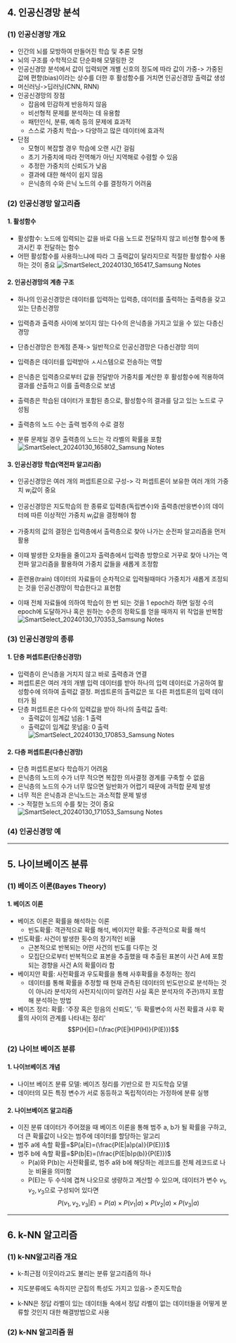 ## 4. 인공신경망 분석
### (1) 인공신경망 개요
* 인간의 뇌를 모방하여 만들어진 학습 및 추론 모형
* 뇌의 구조를 수학적으로 단순화해 모델링한 것
* 인공신경망 분석에서 값이 입력되면 개별 신호의 정도에 따라 값이 가중-> 가중된 값에 편향(bias)이라는 상수를 더한 후 활성함수를 거치면 인공신경망 출력값 생성
* 머신러닝->딥러닝(CNN, RNN)
* 인공신경망의 장점
  * 잡음에 민감하게 반응하지 않음
  * 비선형적 문제를 분석하는 데 유용함
  * 패턴인식, 분류, 예측 등의 문제에 효과적
  * 스스로 가중치 학습-> 다양하고 많은 데이터에 효과적
* 단점
  * 모형이 복잡할 경우 학습에 오랜 시간 걸림
  * 초기 가중치에 따라 전역해가 아닌 지역해로 수렴할 수 있음
  * 추정한 가중치의 신뢰도가 낮음
  * 결과에 대한 해석이 쉽지 않음
  * 은닉층의 수와 은닉 노드의 수를 결정하기 어려움
 
### (2) 인공신경망 알고리즘
#### 1. 활성함수
* 활성함수: 노드에 입력되는 값을 바로 다음 노드로 전달하지 않고 비선형 함수에 통과시킨 후 전달하는 함수
* 어떤 활성함수를 사용하느냐에 따라 그 출력값이 달라지므로 적절한 활성함수 사용하는 것이 중요
![SmartSelect_20240130_165417_Samsung Notes](https://github.com/qlkdkd/2-winter/assets/71871927/44dc42e2-5736-47aa-9b1d-d3f20b217642)

#### 2. 인공신경망의 계층 구조
* 하나의 인공신경망은 데이터를 입력하는 입력층, 데이터를 출력하는 출력층을 갖고 있는 단층신경망
* 입력층과 출력층 사이에 보이지 않는 다수의 은닉층을 가지고 있을 수 있는 다층신경망
* 단층신경망은 한계점 존재-> 일반적으로 인공신경망은 다층신경망 의미

* 입력층은 데이터를 입력받아 ㅅ시스템으로 전송하는 역할
* 은닉층은 입력층으로부터 값을 전달받아 가중치를 계산한 후 활성함수에 적용하여 결과를 산출하고 이를 출력층으로 보냄
* 출력층은 학습된 데이터가 포함된 층으로, 활성함수의 결과를 담고 있는 노드로 구성됨
* 출력층의 노드 수는 출력 범주의 수로 결정
* 분류 문제일 경우 출력층의 노드는 각 라벨의 확률을 포함
![SmartSelect_20240130_165802_Samsung Notes](https://github.com/qlkdkd/2-winter/assets/71871927/587b7987-5e14-43ff-bf9a-fe307d61f262)

#### 3. 인공신경망 학습(역전파 알고리즘)
* 인공신경망은 여러 개의 퍼셉트론으로 구성-> 각 퍼셉트론이 보유한 여러 개의 가중치 $w_i$값이 중요
* 인공신경망은 지도학습의 한 종류로 입력층(독립변수)와 출력층(반응변수)의 데이터에 따른 이상적인 가중치 $w_i$값을 결정해야 함

* 가중치의 값의 결정은 입력층에서 출력층으로 찾아 나가는 순전파 알고리즘을 먼저 활용
* 이때 발생한 오차들을 줄이고자 출력층에서 입력층 방향으로 거꾸로 찾아 나가는 역전파 알고리즘을 활용하여 가중치 값들을 새롭게 조정함
* 훈련용(train) 데이터의 자료들이 순차적으로 입력될때마다 가중치가 새롭게 조정되는 것을 인공신경망이 학습한다고 표현함
* 이때 전체 자료들에 의하여 학습이 한 번 되는 것을 1 epoch라 하면 일정 수의 epoch에 도달하거나 혹은 원하는 수준의 정확도를 얻을 때까지 위 작업을 반복함
![SmartSelect_20240130_170353_Samsung Notes](https://github.com/qlkdkd/2-winter/assets/71871927/b90a9e42-2c10-48be-b862-fccc48690217)

### (3) 인공신경망의 종류
#### 1. 단층 퍼셉트론(단층신경망)
* 입력층이 은닉층을 거치지 않고 바로 출력층과 연결
* 퍼셉트론은 여러 개의 개별 입력 데이터를 받아 하나의 입력 데이터로 가공하여 활성함수에 의하여 출력값 결정. 퍼셉트론의 출력값은 또 다른 퍼셉트론의 입력 데이터가 됨
* 단층 퍼셉트론은 다수의 입력값을 받아 하나의 출력값 출력:
  * 출력값이 임계값 넘음: 1 출력
  * 출력값이 임계값 못넘음: 0 출력
![SmartSelect_20240130_170853_Samsung Notes](https://github.com/qlkdkd/2-winter/assets/71871927/36b44ff4-5689-49dc-90b1-ab5b5d919531)

#### 2. 다층 퍼셉트론(다층신경망)
* 단층 퍼셉트론보다 학습하기 어려움
* 은닉층의 노드의 수가 너무 적으면 복잡한 의사결정 경계를 구축할 수 없음
* 은닉층의 노드의 수가 너무 많으면 일반화가 어렵기 때문에 과적합 문제 발생
* 너무 적은 은닉층과 은닉노드는 과소적합 문제 발생
* -> 적절한 노드의 수를 찾는 것이 중요
![SmartSelect_20240130_171053_Samsung Notes](https://github.com/qlkdkd/2-winter/assets/71871927/204c5a69-d257-4f58-b4e6-27cfbac2ba35)

### (4) 인공신경망 예

---

## 5. 나이브베이즈 분류
### (1) 베이즈 이론(Bayes Theory)
#### 1. 베이즈 이론
* 베이즈 이론은 확률을 해석하는 이론
  * 빈도확률: 객관적으로 확률 해석, 베이지안 확률: 주관적으로 확률 해석
* 빈도확률: 사건이 발생한 횟수의 장기적인 비율
  * 근본적으로 반복되는 어떤 사건의 빈도를 다루는 것
  * 모집단으로부터 반복적으로 표본을 추출했을 때 추출된 표본이 사건 A에 포함되는 경향을 사건 A의 확률이라 함
* 베이지안 확률: 사전확률과 우도확률을 통해 사후확률을 추정하는 정리
  * 데이터를 통해 확률을 추정할 때 현재 관측된 데이터의 빈도만으로 분석하는 것이 아니라 분석자의 사전지식(이미 알려진 사실 혹은 분석자의 주관)까지 포함해 분석하는 방법
* 베이즈 정리: 확률: '주장 혹은 믿음의 신뢰도', '두 확률변수의 사전 확률과 사후 확률의 사이의 관계를 나타내는 정리'
$$P(H|E)=(\frac{P(E|H)P(H)}{P(E)})$$

### (2) 나이브 베이즈 분류
#### 1. 나이브베이즈 개념
* 나이브 베이즈 분류 모델: 베이즈 정리를 기반으로 한 지도학습 모델
* 데이터의 모든 특징 변수가 서로 동등하고 독립적이라는 가정하에 분류 실행

#### 2. 나이브베이즈 알고리즘
* 이진 분류 데이터가 주어졌을 때 베이즈 이론을 통해 범주 a, b가 될 확률을 구하고, 더 큰 확률값이 나오는 범주에 데이터를 할당하는 알고리
* 범주 a에 속할 확률=$P(a|E)=(\frac{P(E|a)p(a)}{P(E)})$
* 범주 b에 속할 확률=$P(b|E)=(\frac{P(E|b)p(b)}{P(E)})$
  * P(a)와 P(b)는 사전확률로, 범주 a와 b에 해당하는 레코드를 전체 레코드로 나눈 비율을 의미함
  * P(E)는 두 수식에 겹쳐 나오므로 생량하고 계산할 수 있으며, 데이터가 변수 $v_1, v_2, v_3$으로 구성되어 있다면
$$P(v_1, v_2, v_3|E)=P(a)\times P(v_1|a)\times P(v_2|a)\times P(v_3|a)$$

---

## 6. k-NN 알고리즘
### (1) k-NN알고리즘 개요
* k-최근점 이웃이라고도 불리는 분류 알고리즘의 하나
* 지도분류에도 속하지만 군집의 특성도 가지고 있음-> 준지도학습

* k-NN은 정답 라벨이 있는 데이터들 속에서 정답 라벨이 없는 데이터들을 어떻게 분류할 것인지 대한 해결방법으로 사용

### (2) k-NN 알고리즘 원
